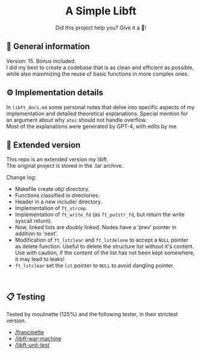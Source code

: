 <h1 align="center">
	A Simple Libft
</h1>
<p align="center">
	Did this project help you? Give it a 🌟!
</p>

## 🧰 General information
Version: 15. Bonus included.</br>
I did my best to create a codebase that is as clean and efficient as possible, while also maximizing the reuse of basic functions in more complex ones.</br>

## ⚙️ Implementation details
In `libft_docs.md` some personal notes that delve into specific aspects of my implementation and detailed theoretical explanations. Special mention for an argument about why `atoi` should not handle overflow.</br>
Most of the explanations were generated by GPT-4, with edits by me.</br>

## 🚀 Extended version
This repo is an extended version my libft.</br>
The original project is stored in the .tar archive.

Change log:
- Makefile create obj/ directory.
- Functions classified in directories.
- Header in a new include/ directory.
- Implementation of `ft_strcmp`.
- Implementation of `ft_write_fd` (as `ft_putstr_fd`, but return the write syscall return).
- Now, linked lists are doubly linked. Nodes have a 'prev' pointer in addition to 'next'.
- Modification of `ft_lstclear` and `ft_lstdelone` to accept a `NULL` pointer as delete function. Useful to delete the structure list without it's content. Use with caution, if the content of the list has not been kept somewhere, it may lead to leaks!
- `ft_lstclear` set the `lst` pointer to `NULL` to avoid dangling pointer.
</br>

## 📋 Testing
Tested by moulinette (125%) and the following tester, in their strictest version. 
- [/francinette](https://github.com/xicodomingues/francinette)
- [/libft-war-machine](https://github.com/ska42/libft-war-machine)
- [/libft-unit-test](https://github.com/alelievr/libft-unit-test)
